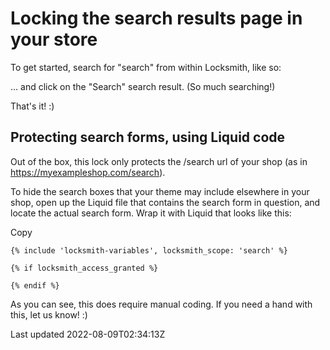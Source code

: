 # Locking the search results page in your store

To get started, search for "search" from within Locksmith, like so:

... and click on the "Search" search result. (So much searching!)

That's it! :)

## Protecting search forms, using Liquid code

Out of the box, this lock only protects the /search url of your shop (as in https://myexampleshop.com/search).

To hide the search boxes that your theme may include elsewhere in your shop, open up the Liquid file that contains the search form in question, and locate the actual search form. Wrap it with Liquid that looks like this:

Copy

    {% include 'locksmith-variables', locksmith_scope: 'search' %}
    
    {% if locksmith_access_granted %}  
      
    {% endif %}

As you can see, this does require manual coding. If you need a hand with this, let us know! :)

Last updated 2022-08-09T02:34:13Z
